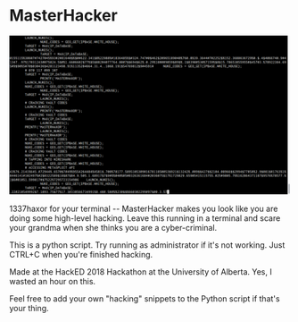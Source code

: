 # MasterHacker

![Picture of elite hacking skills.](https://raw.githubusercontent.com/hughbagan/MasterHacker/master/hacksample.png)

1337haxor for your terminal -- MasterHacker makes you look like you are doing some high-level hacking.
Leave this running in a terminal and scare your grandma when she thinks you are a cyber-criminal.

This is a python script. Try running as administrator if it's not working.
Just CTRL+C when you're finished hacking.

Made at the HackED 2018 Hackathon at the University of Alberta. Yes, I wasted an hour on this.

Feel free to add your own "hacking" snippets to the Python script if that's your thing.
